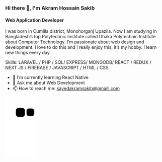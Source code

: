 ### Hi there 👋, I'm Akram Hossain Sakib
#### Web Application Developer

I was born in Cumilla district, Monohorganj Upazila. Now I am studying in Bangladesh’s top Polytechnic Institute called Dhaka Polytechnic Institute about Computer Technology. I’m passionate about web design and development. I love to do this and I really enjoy this, it’s my hobby. I learn new things every day.

Skills: LARAVEL / PHP / SQL/ EXPRESS/ MONGODB/ REACT / REDUX / NEXT JS / FIREBASE / JAVASCRIPT / HTML / CSS

- 🌱 I’m currently learning React Native 
- 💬 Ask me about Web Development 
- 📫 How to reach me: sayedakramsakib@gmaill.com 


 ![Snake animation](https://github.com/joaotuliojt/joaotuliojt/blob/output/github-contribution-grid-snake.svg)

